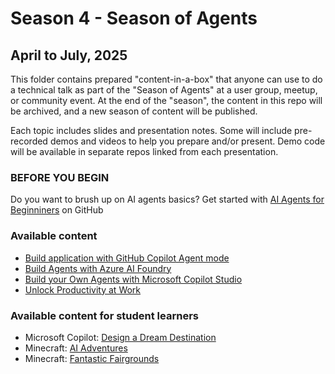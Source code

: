 # Season 4 - Season of Agents

## April to July, 2025

This folder contains prepared "content-in-a-box" that anyone can use to do a technical talk as part of the "Season of Agents" at a user group, meetup, or community event. At the end of the "season", the content in this repo will be archived, and a new season of content will be published.

Each topic includes slides and presentation notes. Some will include pre-recorded demos and videos to help you prepare and/or present. Demo code will be available in separate repos linked from each presentation.

### BEFORE YOU BEGIN

Do you want to brush up on AI agents basics? Get started with [AI Agents for Beginniners](https://github.com/microsoft/ai-agents-for-beginners) on GitHub

### Available content
- [Build application with GitHub Copilot Agent mode](build-applications-w-github-copilot-agent-mode.md)
- [Build Agents with Azure AI Foundry](Build%20AI%20Agents%20with%20Azure%20AI%20Foundry.md)
- [Build your Own Agents with Microsoft Copilot Studio](build-agents-w-copilot-studio.md)
- [Unlock Productivity at Work](business-users/Use-AI-for-Everyday-Tasks.md)

### Available content for student learners
- Microsoft Copilot: [Design a Dream Destination](students/design-a-dream-destination.md)
- Minecraft: [AI Adventures](students/ai-adventures.md)
- Minecraft: [Fantastic Fairgrounds](students/fantastic-fairgrounds.md)

<!--### QR Code/Attendee Survey

Whether you use the content provided here directly or adapt to make it your own, please include the provided "Season of AI" QR code slide at the end of your talk. The code links to an attendee survey that helps us better understand how this content is being used so we can keep making more of it in the future!

QR code is available in three formats:

1. [QR code image](SeasonOfAI-AttendeeSurvey-QR.png) (add to your own slide)
2. [Image of QR code slide](SeasonOfAI-AttendeeSurveyQR-Slide.png) (just paste in to your deck)
3. [QR code slide](SeasonOfAI-AttendeeSurveyQR-Slide.pptx) (add to your PowerPoint)-->
